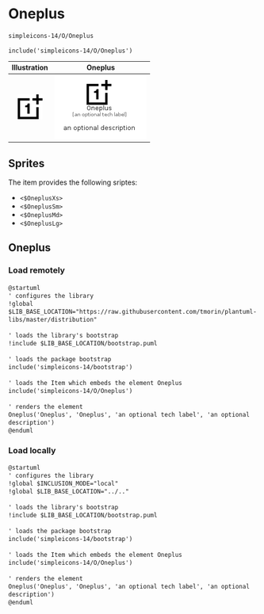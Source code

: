 # Oneplus


```text
simpleicons-14/O/Oneplus
```

```text
include('simpleicons-14/O/Oneplus')
```



| Illustration | Oneplus |
| :---: | :---: |
| ![illustration for Illustration](../../simpleicons-14/O/Oneplus.png) | ![illustration for Oneplus](../../simpleicons-14/O/Oneplus.Local.png) |



## Sprites
The item provides the following sriptes:

- `<$OneplusXs>`
- `<$OneplusSm>`
- `<$OneplusMd>`
- `<$OneplusLg>`





## Oneplus

### Load remotely
```plantuml
@startuml
' configures the library
!global $LIB_BASE_LOCATION="https://raw.githubusercontent.com/tmorin/plantuml-libs/master/distribution"

' loads the library's bootstrap
!include $LIB_BASE_LOCATION/bootstrap.puml

' loads the package bootstrap
include('simpleicons-14/bootstrap')

' loads the Item which embeds the element Oneplus
include('simpleicons-14/O/Oneplus')

' renders the element
Oneplus('Oneplus', 'Oneplus', 'an optional tech label', 'an optional description')
@enduml
```

### Load locally
```plantuml
@startuml
' configures the library
!global $INCLUSION_MODE="local"
!global $LIB_BASE_LOCATION="../.."

' loads the library's bootstrap
!include $LIB_BASE_LOCATION/bootstrap.puml

' loads the package bootstrap
include('simpleicons-14/bootstrap')

' loads the Item which embeds the element Oneplus
include('simpleicons-14/O/Oneplus')

' renders the element
Oneplus('Oneplus', 'Oneplus', 'an optional tech label', 'an optional description')
@enduml
```

